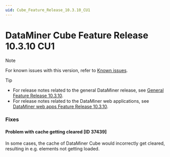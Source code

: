 ```yaml
---
uid: Cube_Feature_Release_10.3.10_CU1
---
```


# DataMiner Cube Feature Release 10.3.10 CU1

> [!NOTE]
> For known issues with this version, refer to [Known issues](xref:Known_issues).

> [!TIP]
>
> - For release notes related to the general DataMiner release, see [General Feature Release 10.3.10](xref:General_Feature_Release_10.3.10).
> - For release notes related to the DataMiner web applications, see [DataMiner web apps Feature Release 10.3.10](xref:Web_apps_Feature_Release_10.3.10).

### Fixes

#### Problem with cache getting cleared [ID 37439]

<!-- MR 10.4.0 - FR 10.3.10 [CU1] -->
<!-- Not added to MR 10.4.0 -->

In some cases, the cache of DataMiner Cube would incorrectly get cleared, resulting in e.g. elements not getting loaded.
